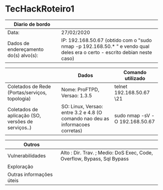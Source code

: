 # TecHackRoteiro1

| Diario de bordo | |
| -------------------------- | -------------------------- |
| Data: | 27/02/2020 | 
| Dados de endereçamento do(s) alvo(s): | IP: 192.168.50.67 (obtido com o "sudo nmap -p 192.168.50.* " e vendo qual deles era o certo - escrito debian neste caso) | 

| | Dados | Comando utilizado |
| -------------------------- | -------------------------- | -------------------------- |
| Coletados de Rede (Portas/serviços, topologia) | Nome: ProFTPD, Versao: 1.3.5 | telnet 192.168.50.67 \\21 | 
| Coletados de aplicação (SO, versões de serviços..) | SO: Linux, Versao: entre 3.2 e 4.8 (O comando nao deu as informacoes corretas) | sudo nmap -sV -O 192.168.50.67

| Outros | |
| -------------------------- | ------ |
| Vulnerabilidades | Alto :  	Dir. Trav. ;  Medio: DoS Exec, Code, Overflow, Bypass, Sql Bypass | 
| Exploração | |
| Outras informações úteis | |
